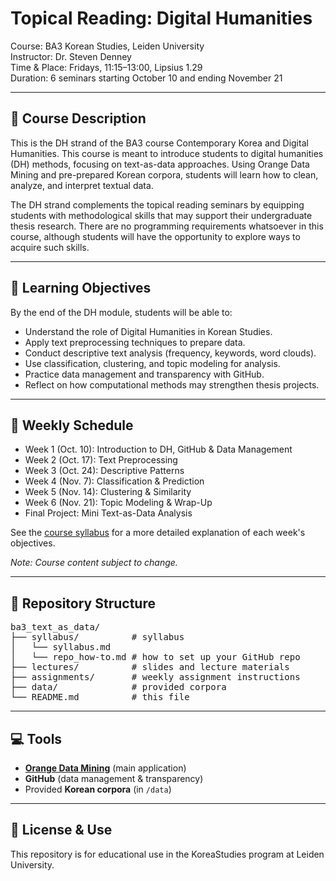 # Topical Reading: Digital Humanities  
Course: BA3 Korean Studies, Leiden University  
Instructor: Dr. Steven Denney  
Time & Place: Fridays, 11:15–13:00, Lipsius 1.29  
Duration: 6 seminars starting October 10 and ending November 21

---

## 📘 Course Description
This is the DH strand of the BA3 course Contemporary Korea and Digital Humanities. This course is meant to introduce students to digital humanities (DH) methods, focusing on text-as-data approaches. Using Orange Data Mining and pre-prepared Korean corpora, students will learn how to clean, analyze, and interpret textual data.  

The DH strand complements the topical reading seminars by equipping students with methodological skills that may support their undergraduate thesis research. There are no programming requirements whatsoever in this course, although students will have the opportunity to explore ways to acquire such skills.

---

## 🎯 Learning Objectives
By the end of the DH module, students will be able to:
- Understand the role of Digital Humanities in Korean Studies.  
- Apply text preprocessing techniques to prepare data.  
- Conduct descriptive text analysis (frequency, keywords, word clouds).  
- Use classification, clustering, and topic modeling for analysis.  
- Practice data management and transparency with GitHub.  
- Reflect on how computational methods may strengthen thesis projects.  

---

## 📅 Weekly Schedule
- Week 1 (Oct. 10): Introduction to DH, GitHub & Data Management
- Week 2 (Oct. 17): Text Preprocessing
- Week 3 (Oct. 24): Descriptive Patterns
- Week 4 (Nov. 7): Classification & Prediction
- Week 5 (Nov. 14): Clustering & Similarity
- Week 6 (Nov. 21): Topic Modeling & Wrap-Up
- Final Project: Mini Text-as-Data Analysis 

See the [course syllabus](syllabus/syllabus.md) for a more detailed explanation of each week's objectives.  

*Note: Course content subject to change.*

---

<h2>📂 Repository Structure</h2>
<pre>
ba3_text_as_data/
├── syllabus/          # syllabus
│   └── syllabus.md
│   └── repo_how-to.md # how to set up your GitHub repo
├── lectures/          # slides and lecture materials
├── assignments/       # weekly assignment instructions
├── data/              # provided corpora
└── README.md          # this file
</pre>

---

## 💻 Tools
- **[Orange Data Mining](https://orangedatamining.com/)** (main application)  
- **GitHub** (data management & transparency)  
- Provided **Korean corpora** (in `/data`)  

---

## 📜 License & Use
This repository is for educational use in the KoreaStudies program at Leiden University.
